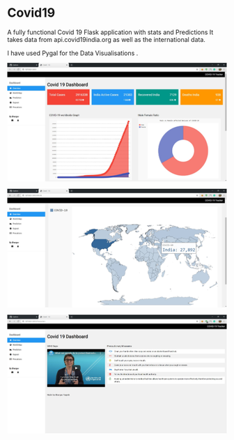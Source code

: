 # Covid19
 A fully functional Covid 19 Flask application with stats and Predictions
It takes data from api.covid19india.org as well as the international data.

I have used Pygal for the Data Visualisations .

![Preview](https://github.com/bhargavyagnik/Covid19/blob/master/img/Annotation%202020-04-28%20134319.jpg)

![Preview2](https://github.com/bhargavyagnik/Covid19/blob/master/img/Annotation%202020-04-28%20134530.jpg)

![Preview3](https://github.com/bhargavyagnik/Covid19/blob/master/img/img1.jpg)
